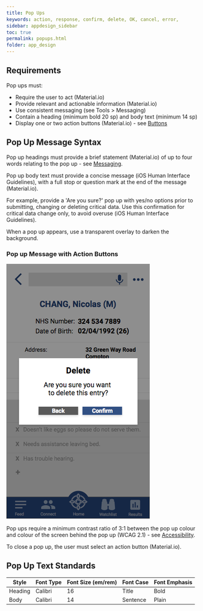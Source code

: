```yaml
---
title: Pop Ups   
keywords: action, response, confirm, delete, OK, cancel, error, 
sidebar: appdesign_sidebar
toc: true
permalink: popups.html
folder: app_design 
---
```

## Requirements

Pop ups must: 
* Require the user to act (Material.io)  
* Provide relevant and actionable information (Material.io)  
* Use consistent messaging (see Tools > Messaging)  
* Contain a heading (minimum bold 20 sp) and body text (minimum 14 sp)  
* Display one or two action buttons (Material.io) - see [Buttons](/buttons.html)

## Pop Up Message Syntax 

Pop up headings must provide a brief statement (Material.io) of up to four words relating to the pop up - see [Messaging](/messaging.html).

Pop up body text must provide a concise message (iOS Human Interface Guidelines), with a full stop or question mark at the end of the message (Material.io).

For example, provide a 'Are you sure?' pop up with yes/no options prior to submitting, changing or deleting critical data. Use this confirmation for critical data change only, to avoid overuse (iOS Human Interface Guidelines).

When a pop up appears, use a transparent overlay to darken the background.

### Pop up Message with Action Buttons

<img class="img-responsive img-thumbnail" src="/images/examples/design-standards-user-interaction-popup.png">

Pop ups require a minimum contrast ratio of 3:1 between the pop up colour and colour of the screen behind the pop up (WCAG 2.1) - see [Accessibility](/accessibility.html).

To close a pop up, the user must select an action button (Material.io).

## Pop Up Text Standards

| Style   | Font Type | Font Size (em/rem) | Font Case | Font Emphasis |
|---------|-----------|--------------------|-----------|---------------|
| Heading | Calibri   | 16                 | Title     | Bold          |
| Body    | Calibri   | 14                 | Sentence  | Plain         |
